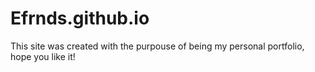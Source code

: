 # Efrnds.github.io

This site was created with the purpouse of being my personal portfolio, hope you like it!
